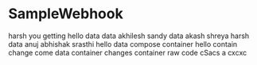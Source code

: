 # SampleWebhook
harsh
you
getting
hello
data
data
akhilesh
sandy
data
akash
shreya
harsh
data
anuj
abhishak
srasthi
hello
data
compose
container
hello
contain
change
come
data
container
changes
container
raw
code
cSacs a
cxcxc
